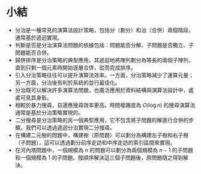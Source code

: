 # 小結

- 分治是一種常見的演算法設計策略，包括分（劃分）和治（合併）兩個階段，通常基於遞迴實現。
- 判斷是否是分治演算法問題的依據包括：問題能否分解、子問題是否獨立、子問題能否合併。
- 歸併排序是分治策略的典型應用，其遞迴地將陣列劃分為等長的兩個子陣列，直到只剩一個元素時開始逐層合併，從而完成排序。
- 引入分治策略往往可以提升演算法效率。一方面，分治策略減少了運算元量；另一方面，分治後有利於系統的並行最佳化。
- 分治既可以解決許多演算法問題，也廣泛應用於資料結構與演算法設計中，處處可見其身影。
- 相較於暴力搜尋，自適應搜尋效率更高。時間複雜度為 $O(\log n)$ 的搜尋演算法通常是基於分治策略實現的。
- 二分搜尋是分治策略的另一個典型應用，它不包含將子問題的解進行合併的步驟。我們可以透過遞迴分治實現二分搜尋。
- 在構建二元樹的問題中，構建樹（原問題）可以劃分為構建左子樹和右子樹（子問題），這可以透過劃分前序走訪和中序走訪的索引區間來實現。
- 在河內塔問題中，一個規模為 $n$ 的問題可以劃分為兩個規模為 $n-1$ 的子問題和一個規模為 $1$ 的子問題。按順序解決這三個子問題後，原問題隨之得到解決。
